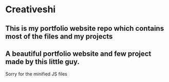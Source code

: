 # Creativeshi
## This is my portfolio website repo which contains most of the files and my projects
## A beautiful portfolio website and few project made by this little guy.

Sorry for the minified JS files
